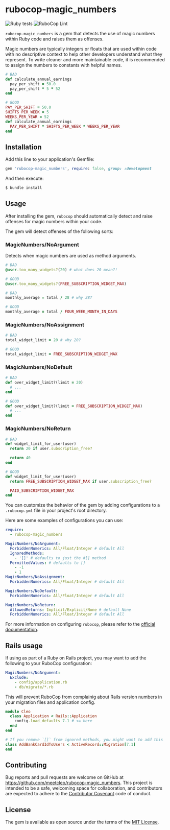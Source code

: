# rubocop-magic_numbers

![Ruby tests](https://github.com/meetcleo/rubocop-magic_numbers/actions/workflows/ruby.yml/badge.svg)
![RuboCop Lint](https://github.com/meetcleo/rubocop-magic_numbers/actions/workflows/rubocop.yml/badge.svg)


`rubocop-magic_numbers` is a gem that detects the use of magic numbers within Ruby code and raises them as offenses.

Magic numbers are typically integers or floats that are used within code with no descriptive context to help other developers understand what they represent. To write cleaner and more maintainable code, it is recommended to assign the numbers to constants with helpful names.

``` ruby
# BAD
def calculate_annual_earnings
  pay_per_shift = 50.0
  pay_per_shift * 5 * 52
end

# GOOD
PAY_PER_SHIFT = 50.0
SHIFTS_PER_WEEK = 5
WEEKS_PER_YEAR = 52
def calculate_annual_earnings
  PAY_PER_SHIFT * SHIFTS_PER_WEEK * WEEKS_PER_YEAR
end
```

## Installation

Add this line to your application's Gemfile:

```ruby
gem 'rubocop-magic_numbers', require: false, group: :development
```

And then execute:

```bash
$ bundle install
```

## Usage

After installing the gem, `rubocop` should automatically detect and raise offenses for magic numbers within your code.

The gem will detect offenses of the following sorts:

### MagicNumbers/NoArgument

Detects when magic numbers are used as method arguments.

``` ruby
# BAD
@user.too_many_widgets?(20) # what does 20 mean?!

# GOOD
@user.too_many_widgets?(FREE_SUBSCRIPTION_WIDGET_MAX)

# BAD
monthly_average = total / 28 # why 28?

# GOOD
monthly_average = total / FOUR_WEEK_MONTH_IN_DAYS
```

### MagicNumbers/NoAssignment

``` ruby
# BAD
total_widget_limit = 20 # why 20?

# GOOD
total_widget_limit = FREE_SUBSCRIPTION_WIDGET_MAX
```

### MagicNumbers/NoDefault


``` ruby
# BAD
def over_widget_limit?(limit = 20)
  # ...
end

# GOOD
def over_widget_limit?(limit = FREE_SUBSCRIPTION_WIDGET_MAX)
  # ...
end
```

### MagicNumbers/NoReturn


``` ruby
# BAD
def widget_limit_for_user(user)
  return 20 if user.subscription_free?

  return 40
end

# GOOD
def widget_limit_for_user(user)
  return FREE_SUBSCRIPTION_WIDGET_MAX if user.subscription_free?

  PAID_SUBSCRIPTION_WIDGET_MAX
end
```

You can customize the behavior of the gem by adding configurations to a `.rubocop.yml` file in your project's root directory.

Here are some examples of configurations you can use:

```yaml
require:
  - rubocop-magic_numbers

MagicNumbers/NoArgument:
  ForbiddenNumerics: All/Float/Integer # default All
  IgnoredMethods:
    - '[]' # defaults to just the #[] method
  PermittedValues: # defaults to []
    - -1
    - 1
MagicNumbers/NoAssignment:
  ForbiddenNumerics: All/Float/Integer # default All

MagicNumbers/NoDefault:
  ForbiddenNumerics: All/Float/Integer # default All

MagicNumbers/NoReturn:
  AllowedReturns: Implicit/Explicit/None # default None
  ForbiddenNumerics: All/Float/Integer # default All
```

For more information on configuring `rubocop`, please refer to the [official documentation](https://docs.rubocop.org/rubocop/configuration.html).

## Rails usage

If using as part of a Ruby on Rails project, you may want to add the following to your RuboCop configuration:

``` YAML
MagicNumbers/NoArgument:
  Exclude:
    - config/application.rb
    - db/migrate/*.rb
```

This will prevent RuboCop from complainig about Rails version numbers in your migration files and application config.

``` ruby
module Cleo
  class Application < Rails::Application
    config.load_defaults 7.1 # <= here
  end
end

# If you remove `[]` from ignored methods, you might want to add this
class AddBankCardIdToUsers < ActiveRecord::Migration[7.1]
end
```

## Contributing

Bug reports and pull requests are welcome on GitHub at https://github.com/meetcleo/rubocop-magic_numbers. This project is intended to be a safe, welcoming space for collaboration, and contributors are expected to adhere to the [Contributor Covenant](https://www.contributor-covenant.org/) code of conduct.

## License

The gem is available as open source under the terms of the [MIT License](https://opensource.org/licenses/MIT).
